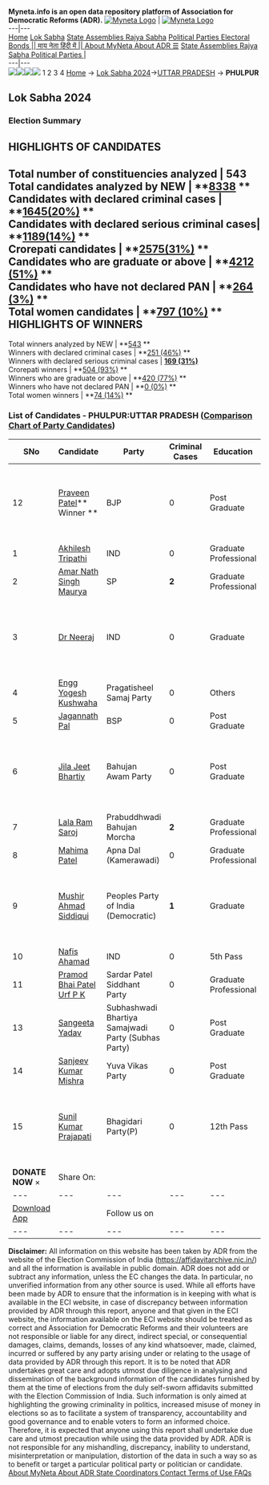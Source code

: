 **Myneta.info is an open data repository platform of Association for Democratic Reforms (ADR).**
[![Myneta Logo](https://www.myneta.info/lib/img/myneta-logo.png)](https://www.myneta.info/) | [![Myneta Logo](https://www.myneta.info/lib/img/adr-logo.png)](https://adrindia.org)  
---|---  
[Home](https://www.myneta.info/) [Lok Sabha](https://www.myneta.info/#ls "Lok Sabha") [ State Assemblies ](https://www.myneta.info/#sa "State Assemblies") [Rajya Sabha](https://www.myneta.info/#rs "Rajya Sabha") [Political Parties ](https://www.myneta.info/party "Political Parties") [ Electoral Bonds ](https://www.myneta.info/electoral_bonds "Electoral Bonds") [ || माय नेता हिंदी में || ](https://translate.google.co.in/translate?prev=hp&hl=en&js=y&u=www.myneta.info&sl=en&tl=hi&history_state0=) [ About MyNeta ](https://adrindia.org/content/about-myneta) [ About ADR ](https://adrindia.org/about-adr/who-we-are) [☰](javascript:void\(0\))
[ State Assemblies ](https://www.myneta.info/#sa "State Assemblies") [ Rajya Sabha ](https://www.myneta.info/#rs "Rajya Sabha") [ Political Parties ](https://www.myneta.info/party "Political Parties")
|   
---|---  
![](https://www.myneta.info/lib/img/banner/banner-1.png)![](https://www.myneta.info/lib/img/banner/banner-2.png)![](https://www.myneta.info/lib/img/banner/banner-3.png)![](https://www.myneta.info/lib/img/banner/banner-4.png)
1  2  3  4 
[Home](https://www.myneta.info/) → [Lok Sabha 2024](https://www.myneta.info/LokSabha2024/)→[UTTAR PRADESH](https://www.myneta.info/LokSabha2024/index.php?action=show_constituencies&state_id=35) → **PHULPUR**
### 
## Lok Sabha 2024
###  Election Summary 
HIGHLIGHTS OF CANDIDATES  
---  
Total number of constituencies analyzed |  543   
Total candidates analyzed by NEW | **[8338](https://www.myneta.info/LokSabha2024/index.php?action=summary&subAction=candidates_analyzed&sort=candidate#summary) **  
Candidates with declared criminal cases | **[1645(20%)](https://www.myneta.info/LokSabha2024/index.php?action=summary&subAction=crime&sort=candidate#summary) **  
Candidates with declared serious criminal cases| **[1189(14%)](https://www.myneta.info/LokSabha2024/index.php?action=summary&subAction=serious_crime&sort=candidate#summary) **  
Crorepati candidates | **[2575(31%)](https://www.myneta.info/LokSabha2024/index.php?action=summary&subAction=crorepati&sort=candidate#summary) **  
Candidates who are graduate or above | **[4212 (51%)](https://www.myneta.info/LokSabha2024/index.php?action=summary&subAction=education&sort=candidate#summary) **  
Candidates who have not declared PAN | **[264 (3%)](https://www.myneta.info/LokSabha2024/index.php?action=summary&subAction=without_pan&sort=candidate#summary) **  
Total women candidates | **[797 (10%)](https://www.myneta.info/LokSabha2024/index.php?action=summary&subAction=women_candidate&sort=candidate#summary) **  
HIGHLIGHTS OF WINNERS  
---  
Total winners analyzed by NEW | **[543](https://www.myneta.info/LokSabha2024/index.php?action=summary&subAction=winner_analyzed&sort=candidate#summary) **  
Winners with declared criminal cases | **[251 (46%)](https://www.myneta.info/LokSabha2024/index.php?action=summary&subAction=winner_crime&sort=candidate#summary) **  
Winners with declared serious criminal cases | **[169 (31%)](https://www.myneta.info/LokSabha2024/index.php?action=summary&subAction=winner_serious_crime&sort=candidate#summary)**  
Crorepati winners | **[504 (93%)](https://www.myneta.info/LokSabha2024/index.php?action=summary&subAction=winner_crorepati&sort=candidate#summary) **  
Winners who are graduate or above | **[420 (77%)](https://www.myneta.info/LokSabha2024/index.php?action=summary&subAction=winner_education&sort=candidate#summary) **  
Winners who have not declared PAN | **[0 (0%)](https://www.myneta.info/LokSabha2024/index.php?action=summary&subAction=winner_without_pan&sort=candidate#summary) **  
Total women winners | **[74 (14%)](https://www.myneta.info/LokSabha2024/index.php?action=summary&subAction=winner_women&sort=candidate#summary) **  
### List of Candidates - PHULPUR:UTTAR PRADESH ([Comparison Chart of Party Candidates](https://www.myneta.info/LokSabha2024/comparisonchart.php?constituency_id=506))
SNo | Candidate| Party| Criminal Cases| Education| Age| Total Assets| Liabilities  
---|---|---|---|---|---|---|---  
12  | [Praveen Patel](https://www.myneta.info/LokSabha2024/candidate.php?candidate_id=8358)** Winner ** | BJP | 0 | Post Graduate| 45 | ![](https://myneta.info/image_v2.php?myneta_folder=LokSabha2024&candidate_id=8358&col=ta) | ![](https://myneta.info/image_v2.php?myneta_folder=LokSabha2024&candidate_id=8358&col=lia)  
1  | [Akhilesh Tripathi](https://www.myneta.info/LokSabha2024/candidate.php?candidate_id=8368) | IND | 0 | Graduate Professional| 50 | Rs 1,65,92,500 ~ 1 Crore+ | Rs 18,40,000 ~ 18 Lacs+  
2  | [Amar Nath Singh Maurya](https://www.myneta.info/LokSabha2024/candidate.php?candidate_id=8356) | SP | **2** | Graduate Professional| 54 | Rs 10,83,78,211 ~ 10 Crore+ | Rs 3,66,54,813 ~ 3 Crore+  
3  | [Dr Neeraj](https://www.myneta.info/LokSabha2024/candidate.php?candidate_id=8370) | IND | 0 | Graduate| 56 | ![](https://myneta.info/image_v2.php?myneta_folder=LokSabha2024&candidate_id=8370&col=ta) | ![](https://myneta.info/image_v2.php?myneta_folder=LokSabha2024&candidate_id=8370&col=lia)  
4  | [Engg Yogesh Kushwaha](https://www.myneta.info/LokSabha2024/candidate.php?candidate_id=8363) | Pragatisheel Samaj Party | 0 | Others| 54 | Rs 5,93,63,845 ~ 5 Crore+ | Rs 0 ~   
5  | [Jagannath Pal](https://www.myneta.info/LokSabha2024/candidate.php?candidate_id=8357) | BSP | 0 | Post Graduate| 63 | Rs 2,19,41,032 ~ 2 Crore+ | Rs 0 ~   
6  | [Jila Jeet Bhartiy](https://www.myneta.info/LokSabha2024/candidate.php?candidate_id=8359) | Bahujan Awam Party | 0 | Post Graduate| 38 | ![](https://myneta.info/image_v2.php?myneta_folder=LokSabha2024&candidate_id=8359&col=ta) | ![](https://myneta.info/image_v2.php?myneta_folder=LokSabha2024&candidate_id=8359&col=lia)  
7  | [Lala Ram Saroj](https://www.myneta.info/LokSabha2024/candidate.php?candidate_id=8364) | Prabuddhwadi Bahujan Morcha | **2** | Graduate Professional| 44 | Rs 8,63,132 ~ 8 Lacs+ | Rs 4,30,000 ~ 4 Lacs+  
8  | [Mahima Patel](https://www.myneta.info/LokSabha2024/candidate.php?candidate_id=8361) | Apna Dal (Kamerawadi) | 0 | Graduate Professional| 28 | Rs 23,04,000 ~ 23 Lacs+ | Rs 0 ~   
9  | [Mushir Ahmad Siddiqui](https://www.myneta.info/LokSabha2024/candidate.php?candidate_id=8362) | Peoples Party of India (Democratic) | **1** | Graduate| 38 | ![](https://myneta.info/image_v2.php?myneta_folder=LokSabha2024&candidate_id=8362&col=ta) | ![](https://myneta.info/image_v2.php?myneta_folder=LokSabha2024&candidate_id=8362&col=lia)  
10  | [Nafis Ahamad](https://www.myneta.info/LokSabha2024/candidate.php?candidate_id=8369) | IND | 0 | 5th Pass| 55 | Rs 51,07,034 ~ 51 Lacs+ | Rs 0 ~   
11  | [Pramod Bhai Patel Urf P K](https://www.myneta.info/LokSabha2024/candidate.php?candidate_id=8360) | Sardar Patel Siddhant Party | 0 | Graduate Professional| 42 | Rs 31,98,000 ~ 31 Lacs+ | Rs 0 ~   
13  | [Sangeeta Yadav](https://www.myneta.info/LokSabha2024/candidate.php?candidate_id=8366) | Subhashwadi Bhartiya Samajwadi Party (Subhas Party) | 0 | Post Graduate| 32 | Rs 18,12,327 ~ 18 Lacs+ | Rs 0 ~   
14  | [Sanjeev Kumar Mishra](https://www.myneta.info/LokSabha2024/candidate.php?candidate_id=8367) | Yuva Vikas Party | 0 | Post Graduate| 45 | Rs 86,40,500 ~ 86 Lacs+ | Rs 5,42,000 ~ 5 Lacs+  
15  | [Sunil Kumar Prajapati](https://www.myneta.info/LokSabha2024/candidate.php?candidate_id=8365) | Bhagidari Party(P) | 0 | 12th Pass| 40 | ![](https://myneta.info/image_v2.php?myneta_folder=LokSabha2024&candidate_id=8365&col=ta) | ![](https://myneta.info/image_v2.php?myneta_folder=LokSabha2024&candidate_id=8365&col=lia)  
|  **DONATE NOW** × |  Share On:  | [](https://api.whatsapp.com/send?text=https%3A%2F%2Fmyneta.info%2Fpunjab2022%2Findex.php%3Faction%3Dshow_constituencies%26state_id%3D19) | [](https://www.facebook.com/sharer/sharer.php?u=https%3A%2F%2Fmyneta.info%2Fpunjab2022%2Findex.php%3Faction%3Dshow_constituencies%26state_id%3D19) | [](https://twitter.com/share?url=https%3A%2F%2Fmyneta.info%2Fpunjab2022%2Findex.php%3Faction%3Dshow_constituencies%26state_id%3D19)  
---|---|---|---|---  
| [ Download App ](https://play.google.com/store/apps/details?id=com.webrosoft.myneta1&pcampaignid=pcampaignidMKT-Other-global-all-co-prtnr-py-PartBadge-Mar2515-1) | [](https://play.google.com/store/apps/details?id=com.webrosoft.myneta1&pcampaignid=pcampaignidMKT-Other-global-all-co-prtnr-py-PartBadge-Mar2515-1) |  Follow us on  | [](https://www.facebook.com/adrindia.org/) | [](https://twitter.com/adrspeaks) | [](https://groups.google.com/g/national-election-watch?hl=en&pli=1) | [](https://www.instagram.com/adrspeaks/) | [](https://www.youtube.com/user/adrspeaks) | [](https://sharechat.com/profile/adrspeaks)  
---|---|---|---|---|---|---|---|---  
**Disclaimer:** All information on this website has been taken by ADR from the website of the Election Commission of India (https://affidavitarchive.nic.in/) and all the information is available in public domain. ADR does not add or subtract any information, unless the EC changes the data. In particular, no unverified information from any other source is used. While all efforts have been made by ADR to ensure that the information is in keeping with what is available in the ECI website, in case of discrepancy between information provided by ADR through this report, anyone and that given in the ECI website, the information available on the ECI website should be treated as correct and Association for Democratic Reforms and their volunteers are not responsible or liable for any direct, indirect special, or consequential damages, claims, demands, losses of any kind whatsoever, made, claimed, incurred or suffered by any party arising under or relating to the usage of data provided by ADR through this report. It is to be noted that ADR undertakes great care and adopts utmost due diligence in analysing and dissemination of the background information of the candidates furnished by them at the time of elections from the duly self-sworn affidavits submitted with the Election Commission of India. Such information is only aimed at highlighting the growing criminality in politics, increased misuse of money in elections so as to facilitate a system of transparency, accountability and good governance and to enable voters to form an informed choice. Therefore, it is expected that anyone using this report shall undertake due care and utmost precaution while using the data provided by ADR. ADR is not responsible for any mishandling, discrepancy, inability to understand, misinterpretation or manipulation, distortion of the data in such a way so as to benefit or target a particular political party or politician or candidate. 
[ About MyNeta ](https://adrindia.org/content/about-myneta) [ About ADR ](https://adrindia.org/about-adr/who-we-are) [ State Coordinators ](https://adrindia.org/about-adr/state-coordinators) [ Contact ](https://adrindia.org/contact-us) [ Terms of Use ](https://adrindia.org/content/adr-terms-use) [ FAQs ](https://adrindia.org/content/faqs)

